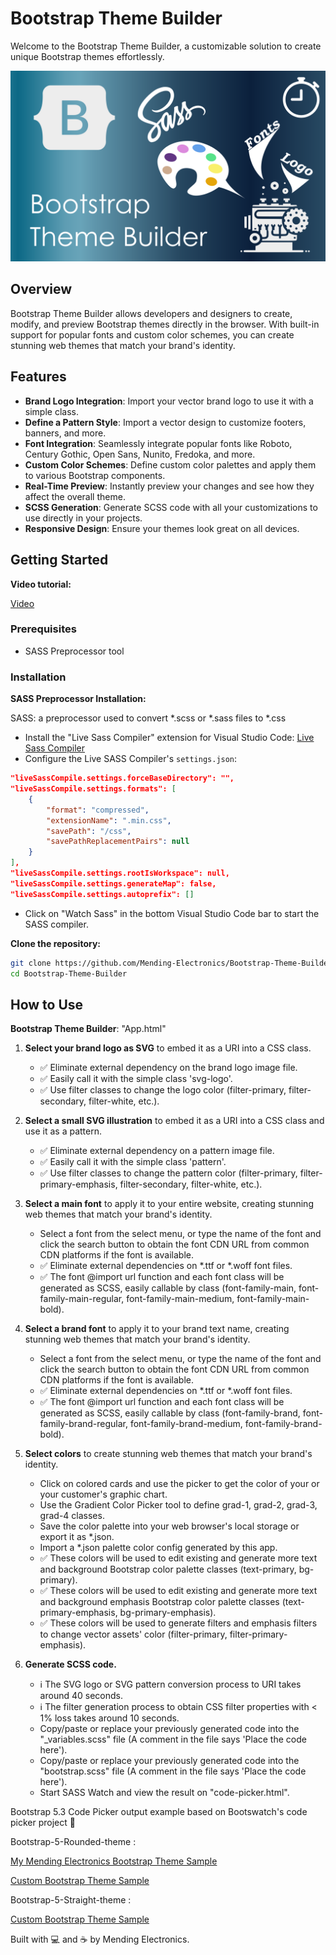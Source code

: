 # Bootstrap Theme Builder

Welcome to the Bootstrap Theme Builder, a customizable solution to create unique Bootstrap themes effortlessly.

![banner](https://github.com/Mending-Electronics/Bootstrap-Theme-Builder/blob/main/.illustration/dessin.png?raw=true "banner")

## Overview

Bootstrap Theme Builder allows developers and designers to create, modify, and preview Bootstrap themes directly in the browser. With built-in support for popular fonts and custom color schemes, you can create stunning web themes that match your brand's identity.

## Features

- **Brand Logo Integration**: Import your vector brand logo to use it with a simple class.
- **Define a Pattern Style**: Import a vector design to customize footers, banners, and more.
- **Font Integration**: Seamlessly integrate popular fonts like Roboto, Century Gothic, Open Sans, Nunito, Fredoka, and more.
- **Custom Color Schemes**: Define custom color palettes and apply them to various Bootstrap components.
- **Real-Time Preview**: Instantly preview your changes and see how they affect the overall theme.
- **SCSS Generation**: Generate SCSS code with all your customizations to use directly in your projects.
- **Responsive Design**: Ensure your themes look great on all devices.

## Getting Started

**Video tutorial:**

[Video](https://youtu.be/iopyB2RYo24)


### Prerequisites

- SASS Preprocessor tool

### Installation

**SASS Preprocessor Installation:**

SASS: a preprocessor used to convert *.scss or *.sass files to *.css

- Install the "Live Sass Compiler" extension for Visual Studio Code: [Live Sass Compiler](https://github.com/glenn2223/vscode-live-sass-compiler)
- Configure the Live SASS Compiler's `settings.json`:

```json
"liveSassCompile.settings.forceBaseDirectory": "",
"liveSassCompile.settings.formats": [
    {
        "format": "compressed",
        "extensionName": ".min.css",
        "savePath": "/css",
        "savePathReplacementPairs": null
    }
],
"liveSassCompile.settings.rootIsWorkspace": null,
"liveSassCompile.settings.generateMap": false,
"liveSassCompile.settings.autoprefix": []
```
- Click on "Watch Sass" in the bottom Visual Studio Code bar to start the SASS compiler.


**Clone the repository:**

```bash
git clone https://github.com/Mending-Electronics/Bootstrap-Theme-Builder.git
cd Bootstrap-Theme-Builder
```


## How to Use

**Bootstrap Theme Builder**: "App.html"

1. **Select your brand logo as SVG** to embed it as a URI into a CSS class.
   - ✅ Eliminate external dependency on the brand logo image file.
   - ✅ Easily call it with the simple class 'svg-logo'.
   - ✅ Use filter classes to change the logo color (filter-primary, filter-secondary, filter-white, etc.).

2. **Select a small SVG illustration** to embed it as a URI into a CSS class and use it as a pattern.
   - ✅ Eliminate external dependency on a pattern image file.
   - ✅ Easily call it with the simple class 'pattern'.
   - ✅ Use filter classes to change the pattern color (filter-primary, filter-primary-emphasis, filter-secondary, filter-white, etc.).

3. **Select a main font** to apply it to your entire website, creating stunning web themes that match your brand's identity.
   - Select a font from the select menu, or type the name of the font and click the search button to obtain the font CDN URL from common CDN platforms if the font is available.
   - ✅ Eliminate external dependencies on *.ttf or *.woff font files.
   - ✅ The font @import url function and each font class will be generated as SCSS, easily callable by class (font-family-main, font-family-main-regular, font-family-main-medium, font-family-main-bold).

4. **Select a brand font** to apply it to your brand text name, creating stunning web themes that match your brand's identity.
   - Select a font from the select menu, or type the name of the font and click the search button to obtain the font CDN URL from common CDN platforms if the font is available.
   - ✅ Eliminate external dependencies on *.ttf or *.woff font files.
   - ✅ The font @import url function and each font class will be generated as SCSS, easily callable by class (font-family-brand, font-family-brand-regular, font-family-brand-medium, font-family-brand-bold).

5. **Select colors** to create stunning web themes that match your brand's identity.
   - Click on colored cards and use the picker to get the color of your or your customer's graphic chart.
   - Use the Gradient Color Picker tool to define grad-1, grad-2, grad-3, grad-4 classes.
   - Save the color palette into your web browser's local storage or export it as *.json.
   - Import a *.json palette color config generated by this app.
   - ✅ These colors will be used to edit existing and generate more text and background Bootstrap color palette classes (text-primary, bg-primary).
   - ✅ These colors will be used to edit existing and generate more text and background emphasis Bootstrap color palette classes (text-primary-emphasis, bg-primary-emphasis).
   - ✅ These colors will be used to generate filters and emphasis filters to change vector assets' color (filter-primary, filter-primary-emphasis).

6. **Generate SCSS code.**
   - ℹ️ The SVG logo or SVG pattern conversion process to URI takes around 40 seconds. 
   - ℹ️ The filter generation process to obtain CSS filter properties with < 1% loss takes around 10 seconds.
   - Copy/paste or replace your previously generated code into the "_variables.scss" file (A comment in the file says 'Place the code here').
   - Copy/paste or replace your previously generated code into the "bootstrap.scss" file (A comment in the file says 'Place the code here').
   - Start SASS Watch and view the result on "code-picker.html".

Bootstrap 5.3 Code Picker output example based on Bootswatch's code picker project 🙂 

Bootstrap-5-Rounded-theme :

[My Mending Electronics Bootstrap Theme Sample](https://htmlpreview.github.io/?https://raw.githubusercontent.com/Mending-Electronics/Bootstrap-Theme-Builder/refs/heads/main/Bootstrap-5-Rounded-theme/code-picker-mending-electronics.html)

[Custom Bootstrap Theme Sample](https://htmlpreview.github.io/?https://raw.githubusercontent.com/Mending-Electronics/Bootstrap-Theme-Builder/refs/heads/main/Bootstrap-5-Rounded-theme/code-picker.html)


Bootstrap-5-Straight-theme :

[Custom Bootstrap Theme Sample](https://htmlpreview.github.io/?https://raw.githubusercontent.com/Mending-Electronics/Bootstrap-Theme-Builder/refs/heads/main/Bootstrap-5-Straight-theme/code-picker.html)

Built with 💻 and ☕ by Mending Electronics.
